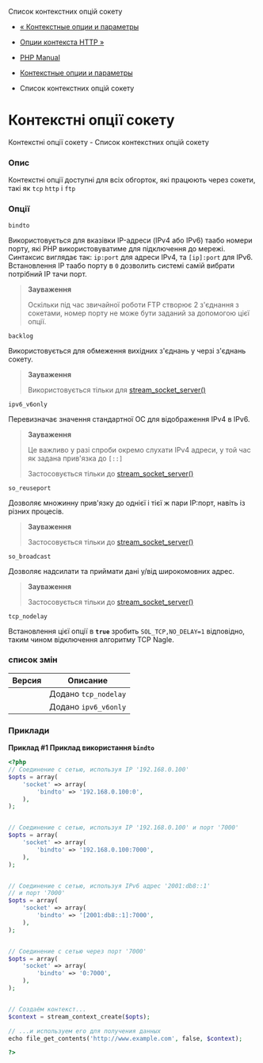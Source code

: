 Список контекстних опцій сокету

-   [« Контекстные опции и параметры](context.html)
    
-   [Опции контекста HTTP »](context.http.html)
    
-   [PHP Manual](index.html)
    
-   [Контекстные опции и параметры](context.html)
    
-   Список контекстних опцій сокету
    

# Контекстні опції сокету

Контекстні опції сокету - Список контекстних опцій сокету

### Опис

Контекстні опції доступні для всіх обгорток, які працюють через сокети, такі як `tcp` `http` і `ftp`

### Опції

`bindto`

Використовується для вказівки IP-адреси (IPv4 або IPv6) таабо номери порту, які PHP використовуватиме для підключення до мережі. Синтаксис виглядає так: `ip:port` для адреси IPv4, та `[ip]:port` для IPv6. Встановлення IP таабо порту в `0` дозволить системі самій вибрати потрібний IP тачи порт.

> **Зауваження**
> 
> Оскільки під час звичайної роботи FTP створює 2 з'єднання з сокетами, номер порту не може бути заданий за допомогою цієї опції.

`backlog`

Використовується для обмеження вихідних з'єднань у черзі з'єднань сокету.

> **Зауваження**
> 
> Використовується тільки для [stream\_socket\_server()](function.stream-socket-server.html)

`ipv6_v6only`

Перевизначає значення стандартної ОС для відображення IPv4 в IPv6.

> **Зауваження**
> 
> Це важливо у разі спроби окремо слухати IPv4 адреси, у той час як задана прив'язка до `[::]`
> 
> Застосовується тільки до [stream\_socket\_server()](function.stream-socket-server.html)

`so_reuseport`

Дозволяє множинну прив'язку до однієї і тієї ж пари IP:порт, навіть із різних процесів.

> **Зауваження**
> 
> Застосовується тільки до [stream\_socket\_server()](function.stream-socket-server.html)

`so_broadcast`

Дозволяє надсилати та приймати дані у/від широкомовних адрес.

> **Зауваження**
> 
> Застосовується тільки до [stream\_socket\_server()](function.stream-socket-server.html)

`tcp_nodelay`

Встановлення цієї опції в **`true`** зробить `SOL_TCP,NO_DELAY=1` відповідно, таким чином відключення алгоритму TCP Nagle.

### список змін

| Версия | Описание             |
|--------|----------------------|
|        | Додано `tcp_nodelay` |
|        | Додано `ipv6_v6only` |

### Приклади

**Приклад #1 Приклад використання `bindto`**

```php
<?php
// Соединение с сетью, используя IP '192.168.0.100'
$opts = array(
    'socket' => array(
        'bindto' => '192.168.0.100:0',
    ),
);


// Соединение с сетью, используя IP '192.168.0.100' и порт '7000'
$opts = array(
    'socket' => array(
        'bindto' => '192.168.0.100:7000',
    ),
);


// Соединение с сетью, используя IPv6 адрес '2001:db8::1'
// и порт '7000'
$opts = array(
    'socket' => array(
        'bindto' => '[2001:db8::1]:7000',
    ),
);


// Соединение с сетью через порт '7000'
$opts = array(
    'socket' => array(
        'bindto' => '0:7000',
    ),
);


// Создаём контекст...
$context = stream_context_create($opts);

// ...и используем его для получения данных
echo file_get_contents('http://www.example.com', false, $context);

?>
```